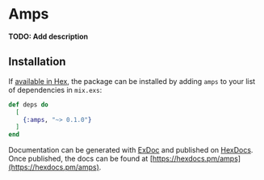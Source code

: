 # Amps

**TODO: Add description**

## Installation

If [available in Hex](https://hex.pm/docs/publish), the package can be installed
by adding `amps` to your list of dependencies in `mix.exs`:

```elixir
def deps do
  [
    {:amps, "~> 0.1.0"}
  ]
end
```

Documentation can be generated with [ExDoc](https://github.com/elixir-lang/ex_doc)
and published on [HexDocs](https://hexdocs.pm). Once published, the docs can
be found at [https://hexdocs.pm/amps](https://hexdocs.pm/amps).

